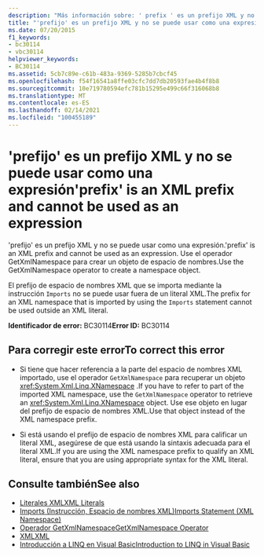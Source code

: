 ```yaml
---
description: "Más información sobre: ' prefix ' es un prefijo XML y no se puede usar como una expresión"
title: "'prefijo' es un prefijo XML y no se puede usar como una expresión"
ms.date: 07/20/2015
f1_keywords:
- bc30114
- vbc30114
helpviewer_keywords:
- BC30114
ms.assetid: 5cb7c89e-c61b-483a-9369-5285b7cbcf45
ms.openlocfilehash: f54f16541a8ffe03cfc7dd7db20593fae4b4f8b8
ms.sourcegitcommit: 10e719780594efc781b15295e499c66f316068b8
ms.translationtype: MT
ms.contentlocale: es-ES
ms.lasthandoff: 02/14/2021
ms.locfileid: "100455189"
---
```

# <a name="prefix-is-an-xml-prefix-and-cannot-be-used-as-an-expression"></a><span data-ttu-id="9b230-103">'prefijo' es un prefijo XML y no se puede usar como una expresión</span><span class="sxs-lookup"><span data-stu-id="9b230-103">'prefix' is an XML prefix and cannot be used as an expression</span></span>

<span data-ttu-id="9b230-104">'prefijo' es un prefijo XML y no se puede usar como una expresión.</span><span class="sxs-lookup"><span data-stu-id="9b230-104">'prefix' is an XML prefix and cannot be used as an expression.</span></span> <span data-ttu-id="9b230-105">Use el operador GetXmlNamespace para crear un objeto de espacio de nombres.</span><span class="sxs-lookup"><span data-stu-id="9b230-105">Use the GetXmlNamespace operator to create a namespace object.</span></span>  
  
 <span data-ttu-id="9b230-106">El prefijo de espacio de nombres XML que se importa mediante la instrucción `Imports` no se puede usar fuera de un literal XML.</span><span class="sxs-lookup"><span data-stu-id="9b230-106">The prefix for an XML namespace that is imported by using the `Imports` statement cannot be used outside an XML literal.</span></span>  
  
 <span data-ttu-id="9b230-107">**Identificador de error:** BC30114</span><span class="sxs-lookup"><span data-stu-id="9b230-107">**Error ID:** BC30114</span></span>  
  
## <a name="to-correct-this-error"></a><span data-ttu-id="9b230-108">Para corregir este error</span><span class="sxs-lookup"><span data-stu-id="9b230-108">To correct this error</span></span>  
  
- <span data-ttu-id="9b230-109">Si tiene que hacer referencia a la parte del espacio de nombres XML importado, use el operador `GetXmlNamespace` para recuperar un objeto <xref:System.Xml.Linq.XNamespace> .</span><span class="sxs-lookup"><span data-stu-id="9b230-109">If you have to refer to part of the imported XML namespace, use the `GetXmlNamespace` operator to retrieve an <xref:System.Xml.Linq.XNamespace> object.</span></span> <span data-ttu-id="9b230-110">Use ese objeto en lugar del prefijo de espacio de nombres XML.</span><span class="sxs-lookup"><span data-stu-id="9b230-110">Use that object instead of the XML namespace prefix.</span></span>  
  
- <span data-ttu-id="9b230-111">Si está usando el prefijo de espacio de nombres XML para calificar un literal XML, asegúrese de que está usando la sintaxis adecuada para el literal XML.</span><span class="sxs-lookup"><span data-stu-id="9b230-111">If you are using the XML namespace prefix to qualify an XML literal, ensure that you are using appropriate syntax for the XML literal.</span></span>  
  
## <a name="see-also"></a><span data-ttu-id="9b230-112">Consulte también</span><span class="sxs-lookup"><span data-stu-id="9b230-112">See also</span></span>

- [<span data-ttu-id="9b230-113">Literales XML</span><span class="sxs-lookup"><span data-stu-id="9b230-113">XML Literals</span></span>](../language-reference/xml-literals/index.md)
- [<span data-ttu-id="9b230-114">Imports (Instrucción, Espacio de nombres XML)</span><span class="sxs-lookup"><span data-stu-id="9b230-114">Imports Statement (XML Namespace)</span></span>](../language-reference/statements/imports-statement-xml-namespace.md)
- [<span data-ttu-id="9b230-115">Operador GetXmlNamespace</span><span class="sxs-lookup"><span data-stu-id="9b230-115">GetXmlNamespace Operator</span></span>](../language-reference/operators/getxmlnamespace-operator.md)
- [<span data-ttu-id="9b230-116">XML</span><span class="sxs-lookup"><span data-stu-id="9b230-116">XML</span></span>](../programming-guide/language-features/xml/index.md)
- [<span data-ttu-id="9b230-117">Introducción a LINQ en Visual Basic</span><span class="sxs-lookup"><span data-stu-id="9b230-117">Introduction to LINQ in Visual Basic</span></span>](../programming-guide/language-features/linq/introduction-to-linq.md)

